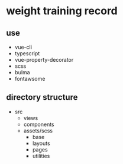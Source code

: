 # weight training record 

## use
- vue-cli
- typescript
- vue-property-decorator
- scss
- bulma
- fontawsome

## directory structure
- src
  - views
  - components
  - assets/scss
    - base
    - layouts
    - pages
    - utilities
  
## 
